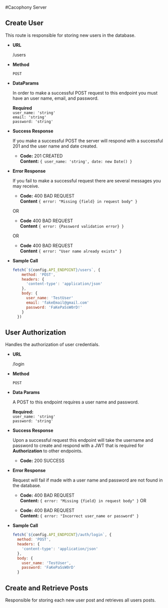 #Cacophony Server

**Create User**
----
  This route is responsible for storing new users in the database.

* **URL**

  /users

* **Method**

  `POST`

* **DataParams**

  In order to make a successful POST request to this endpoint you must have an user name, email, and password.

  **Required** <br />
  `user_name: 'string'` <br />
  `email: 'string'` <br />
  `password: 'string'`

* **Success Response**

  If you make a successful POST the server will respond with a successful 201 and the user name and date created.

  * **Code:** 201 CREATED <br />
    **Content:** `{ user_name: 'string', date: new Date() }`

* **Error Response**

  If you fail to make a successful request there are several messages you may receive.

  * **Code:** 400 BAD REQUEST <br />
    **Content** `{ error: "Missing {field} in request body" }`

  OR

  * **Code** 400 BAD REQUEST <br />
    **Content** `{ error: {Password validation error} }`
  
  OR

  * **Code** 400 BAD REQUEST <br />
    **Content** `{ error: "User name already exists" }`
  
* **Sample Call**

  ```javascript
  fetch(`${config.API_ENDPOINT}/users`, {
      method: 'POST',
      headers: {
        'content-type': 'application/json'
      },
      body: {
        user_name: 'TestUser'
        email: 'fakeEmail@gmail.com'
        password: 'FaKePaSsW0rD!'
      }
    })
  ```

**User Authorization**
----

  Handles the authorization of user credentials.

* **URL**

  /login

* **Method**

  `POST`

* **Data Params**

  A POST to this endpoint requires a user name and password.

  **Required:** <br />
  `user_name: 'string'` <br />
  `password: 'string'`

* **Success Response**

  Upon a successful request this endpoint will take the username and password to create and respond with a JWT that is required for __Authorization__ to other endpoints.

  * **Code:** 200 SUCCESS <br />

* **Error Response**

  Request will fail if made with a user name and password are not found in the database.

  * **Code:** 400 BAD REQUEST <br />
    **Content:** `{ error: "Missing {field} in request body" }`
  OR

  * **Code:** 400 BAD REQUEST <br />
    **Content:** `{ error: "Incorrect user_name or password" }`

* **Sample Call**

  ```javascript
  fetch(`${config.API_ENDPOINT}/auth/login`, {
    method: 'POST',
    headers: {
      'content-type': 'application/json'
    },
    body: {
      user_name: 'TestUser',
      password: 'FaKePaSsW0rD'
    } 
  ```

**Create and Retrieve Posts**
----
  Responsible for storing each new user post and retrieves all users posts.